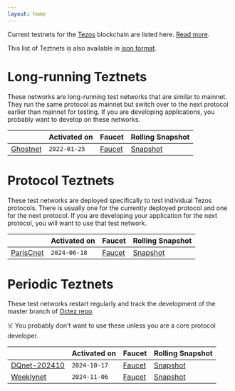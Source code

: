 ```yaml
---
layout: home
---
```


Current testnets for the [Tezos](https://tezos.com) blockchain are listed here. [Read more](about/).

This list of Teztnets is also available in [json format](https://teztnets.com/teztnets.json).

# Long-running Teztnets

These networks are long-running test networks that are similar to mainnet. They run the same protocol as mainnet but switch over to the next protocol earlier than mainnet for testing. If you are developing applications, you probably want to develop on these networks.

| | Activated on | Faucet | Rolling Snapshot |
|-------|---------------------|--|-----|
| [Ghostnet](/ghostnet-about) | `2022-01-25` | [Faucet](https://faucet.ghostnet.teztnets.com) | [Snapshot](https://snapshots.tzinit.org/ghostnet/rolling) |



# Protocol Teztnets

These test networks are deployed specifically to test individual Tezos protocols. There is usually one for the currently deployed protocol and one for the next protocol. If you are developing your application for the next protocol, you will want to use that test network.

| | Activated on | Faucet | Rolling Snapshot |
|-------|---------------------|--|-----|
| [ParisCnet](/pariscnet-about) | `2024-06-18` | [Faucet](https://faucet.pariscnet.teztnets.com) | [Snapshot](https://snapshots.tzinit.org/parisnet/rolling) |



# Periodic Teztnets

These test networks restart regularly and track the development of the master branch of [Octez repo](https://gitlab.com/tezos/tezos/).
 
☠️ You probably don't want to use these unless you are a core protocol developer.

| | Activated on | Faucet | Rolling Snapshot |
|-------|---------------------|--|-----|
| [DQnet-202410](/dqnet-202410-about) | `2024-10-17` | [Faucet](https://faucet.dqnet-202410.teztnets.com) | [Snapshot](https://snapshots.tzinit.org/dqnet-202410/rolling) |
| [Weeklynet](/weeklynet-about) | `2024-11-06` | [Faucet](https://faucet.weeklynet-2024-11-06.teztnets.com) | [Snapshot](https://snapshots.tzinit.org/weeklynet/rolling) |



